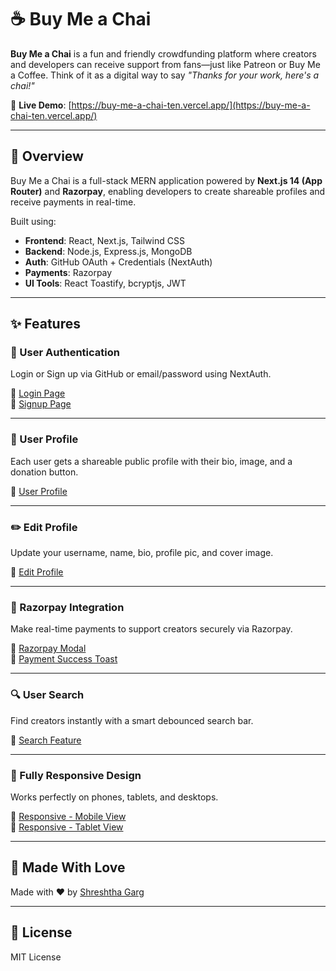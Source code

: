# ☕ Buy Me a Chai

**Buy Me a Chai** is a fun and friendly crowdfunding platform where creators and developers can receive support from fans—just like Patreon or Buy Me a Coffee. Think of it as a digital way to say *"Thanks for your work, here's a chai!"*

🔗 **Live Demo**: [https://buy-me-a-chai-ten.vercel.app/](https://buy-me-a-chai-ten.vercel.app/)

---

## 🚀 Overview

Buy Me a Chai is a full-stack MERN application powered by **Next.js 14 (App Router)** and **Razorpay**, enabling developers to create shareable profiles and receive payments in real-time.

Built using:

- **Frontend**: React, Next.js, Tailwind CSS
- **Backend**: Node.js, Express.js, MongoDB
- **Auth**: GitHub OAuth + Credentials (NextAuth)
- **Payments**: Razorpay
- **UI Tools**: React Toastify, bcryptjs, JWT

---

## ✨ Features

### 🔐 User Authentication

Login or Sign up via GitHub or email/password using NextAuth.

📸 [Login Page](https://raw.githubusercontent.com/Shreshtha-Garg/buy-me-a-chai/main/screenshots/login.png)  
📸 [Signup Page](https://raw.githubusercontent.com/Shreshtha-Garg/buy-me-a-chai/main/screenshots/signup.png)

---

### 👤 User Profile

Each user gets a shareable public profile with their bio, image, and a donation button.

📸 [User Profile](https://raw.githubusercontent.com/Shreshtha-Garg/buy-me-a-chai/main/screenshots/profile.png)

---

### ✏️ Edit Profile

Update your username, name, bio, profile pic, and cover image.

📸 [Edit Profile](https://raw.githubusercontent.com/Shreshtha-Garg/buy-me-a-chai/main/screenshots/edit-profile.png)

---

### 💸 Razorpay Integration

Make real-time payments to support creators securely via Razorpay.

📸 [Razorpay Modal](https://raw.githubusercontent.com/Shreshtha-Garg/buy-me-a-chai/main/screenshots/razorpay.png)  
📸 [Payment Success Toast](https://raw.githubusercontent.com/Shreshtha-Garg/buy-me-a-chai/main/screenshots/success-toast.png)

---

### 🔍 User Search

Find creators instantly with a smart debounced search bar.

📸 [Search Feature](https://raw.githubusercontent.com/Shreshtha-Garg/buy-me-a-chai/main/screenshots/search.png)

---

### 📱 Fully Responsive Design

Works perfectly on phones, tablets, and desktops.

📸 [Responsive - Mobile View](https://raw.githubusercontent.com/Shreshtha-Garg/buy-me-a-chai/main/screenshots/responsive-mobile.png)  
📸 [Responsive - Tablet View](https://raw.githubusercontent.com/Shreshtha-Garg/buy-me-a-chai/main/screenshots/responsive-tablet.png)

---

## 💬 Made With Love

Made with ❤️ by [Shreshtha Garg](https://www.linkedin.com/in/shreshth-garg-3ba629208/)

---

## 📜 License

MIT License
